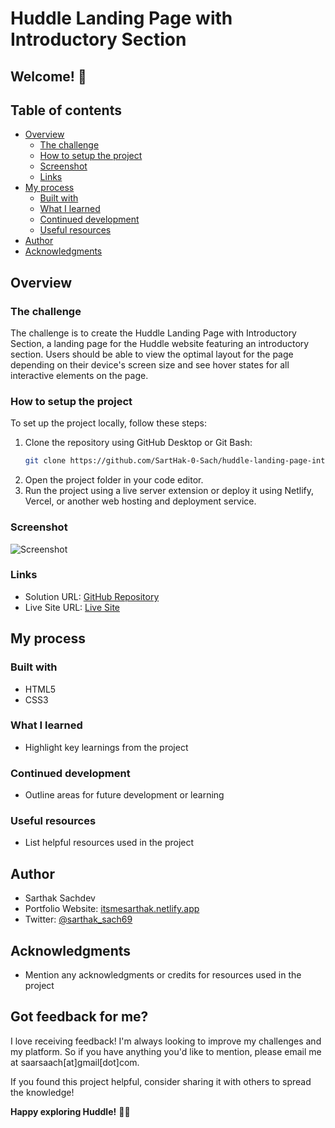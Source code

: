 # Huddle Landing Page with Introductory Section

## Welcome! 👋

## Table of contents

- [Overview](#overview)
  - [The challenge](#the-challenge)
  - [How to setup the project](#how-to-setup-the-project)
  - [Screenshot](#screenshot)
  - [Links](#links)
- [My process](#my-process)
  - [Built with](#built-with)
  - [What I learned](#what-i-learned)
  - [Continued development](#continued-development)
  - [Useful resources](#useful-resources)
- [Author](#author)
- [Acknowledgments](#acknowledgments)

## Overview

### The challenge

The challenge is to create the Huddle Landing Page with Introductory Section, a landing page for the Huddle website featuring an introductory section. Users should be able to view the optimal layout for the page depending on their device's screen size and see hover states for all interactive elements on the page.

### How to setup the project

To set up the project locally, follow these steps:

1. Clone the repository using GitHub Desktop or Git Bash:
   ```bash
   git clone https://github.com/SartHak-0-Sach/huddle-landing-page-introductory-section_frontend_project.git
   ```
2. Open the project folder in your code editor.
3. Run the project using a live server extension or deploy it using Netlify, Vercel, or another web hosting and deployment service.

### Screenshot

![Screenshot](./screenshot.jpg)

### Links

- Solution URL: [GitHub Repository](https://github.com/SartHak-0-Sach/huddle-landing-page-introductory-section_frontend_project)
- Live Site URL: [Live Site](https://huddle-intro-section-app.netlify.app/)

## My process

### Built with

- HTML5
- CSS3

### What I learned

- Highlight key learnings from the project

### Continued development

- Outline areas for future development or learning

### Useful resources

- List helpful resources used in the project

## Author

- Sarthak Sachdev
- Portfolio Website: [itsmesarthak.netlify.app](https://itsmesarthak.netlify.app/)
- Twitter: [@sarthak_sach69](https://twitter.com/sarthak_sach69)

## Acknowledgments

- Mention any acknowledgments or credits for resources used in the project

## Got feedback for me?

I love receiving feedback! I'm always looking to improve my challenges and my platform. So if you have anything you'd like to mention, please email me at saarsaach[at]gmail[dot]com.

If you found this project helpful, consider sharing it with others to spread the knowledge!

**Happy exploring Huddle!** 🚀🌟